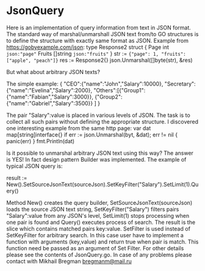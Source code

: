 # JsonQuery
Here is an implementation of query information from text in JSON format. The standard way of marshal/unmarshall JSON text from/to GO structures is to define the structure with exactly same format as JSON. Example from https://gobyexample.com/json:
type Response2 struct {
    Page   int      `json:"page"`
    Fruits []string `json:"fruits"`
}
 str := `{"page": 1, "fruits": ["apple", "peach"]}`
 res := Response2{}
 json.Unmarshal([]byte(str), &res)
 
But what about arbitrary JSON texts?

The simple example:
	{
		"CEO":{"name":"John","Salary":10000},
		"Secretary":{"name":"Evelina","Salary":2000},
		"Others":[{"Group1":
			{"name":"Fabian","Salary":3000}},
			{"Group2":
			{"name":"Gabriel","Salary":3500}}
		]
	}

The pair "Salary":value is placed in various levels of JSON. The task is to collect all such pairs without defining the appropriate structure.
I discovered one interesting example from the same http page:
    var dat map[string]interface{}
    if err := json.Unmarshal(byt, &dat); err != nil {
	panic(err)
    }
    fmt.Println(dat) 
    
Is it possible to unmarshal arbitrary JSON text using this way? The answer is YES!
In fact design pattern Builder was implemented. The example of typical JSON query is:

result := New().SetSourceJsonText(sourceJson).SetKeyFilter("Salary").SetLimit(1).Query()

Method New() creates the query builder, SetSourceJsonText(sourceJson) loads the source JSON text string, SetKeyFilter("Salary") filters pairs "Salary":value from any JSON's level, SetLimit(1) stops processing when one pair is found and Query() executes process of search. 
The result is the slice [](string,interface{}) which contains matched pairs key:value. SetFilter is used instead of SetKeyFilter for arbitrary search. In this case user have to implement a function with arguments (key,value) and return true when pair is match. 
This function need be passed as an argument of Set Filter.
For other details please see the contents of JsonQuery.go. In case of any problems please contact with Mikhail Bregman bregmanm@mail.ru
